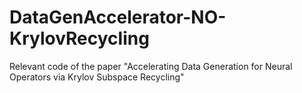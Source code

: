 # DataGenAccelerator-NO-KrylovRecycling
Relevant code of the paper "Accelerating Data Generation for Neural Operators via Krylov Subspace Recycling"
